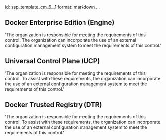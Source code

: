 id: ssp_template_cm_6__1
format: markdown
...
## Docker Enterprise Edition (Engine)

'The organization is responsible for meeting the requirements of this
control. The organization can incorporate the use of an external
configuration management system to meet the requirements of this
control.'
## Universal Control Plane (UCP)

'The organization is responsible for meeting the requirements of this
 control. To assist with these requirements, the organization can
 incorporate the use of an external configuration management system to
 meet the requirements of this control.'
## Docker Trusted Registry (DTR)

'The organization is responsible for meeting the requirements of this
control. To assist with these requirements, the organization can
incorporate the use of an external configuration management system to
meet the requirements of this control.'
